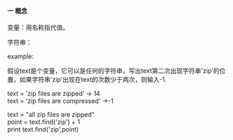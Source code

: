 #### 一 概念

变量：用名称指代值。

字符串：


example:

假设text是个变量，它可以是任何的字符串，写出text第二次出现字符串'zip'的位置，如果字符串'zip'出现在text的次数少于两次，则输入-1.

text = 'zip files are zipped'  -> 14   
text = 'zip files are compressed' ->-1

text = "all zip files are zipped"   
point = text.find('zip') + 1   
print text.find('zip',point) 


